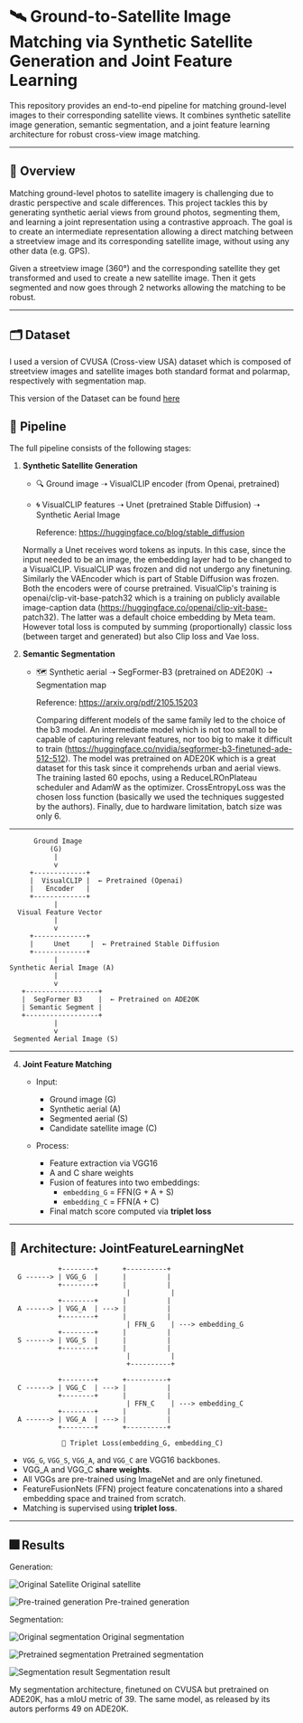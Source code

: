 # 🛰️ Ground-to-Satellite Image Matching via Synthetic Satellite Generation and Joint Feature Learning

This repository provides an end-to-end pipeline for matching ground-level images to their corresponding satellite views. 
It combines synthetic satellite image generation, semantic segmentation, and a joint feature learning architecture for robust cross-view image matching.

---

## 📌 Overview

Matching ground-level photos to satellite imagery is challenging due to drastic perspective and scale differences. 
This project tackles this by generating synthetic aerial views from ground photos, segmenting them, and learning a joint representation using a contrastive approach.
The goal is to create an intermediate representation allowing a direct matching between a streetview image and its corresponding satellite image, without using any other data (e.g. GPS).

Given a streetview image (360°) and the corresponding satellite they get transformed and used to create a new satellite image. Then it gets segmented and now goes through 2 networks allowing the matching to be robust.

---

## 🗂️ Dataset

I used a version of CVUSA (Cross-view USA) dataset which is composed of streetview images and satellite images both standard format and polarmap, respectively with segmentation map.

This version of the Dataset can be found [here](https://drive.google.com/file/d/1c1hKJ7xBV4LbGcdQdotpHg-S18BRQ_Vy/view)

## 🧭 Pipeline

The full pipeline consists of the following stages:

1. **Synthetic Satellite Generation**  
   - 🔍 Ground image ➝ VisualCLIP encoder (from Openai, pretrained)
   - 🌀 VisualCLIP features ➝ Unet (pretrained Stable Diffusion) ➝ Synthetic Aerial Image
     
       Reference: https://huggingface.co/blog/stable_diffusion
   
   Normally a Unet receives word tokens as inputs. In this case, since the input needed to be an image, the embedding layer had to be changed to a VisualCLIP.
   VisualCLIP was frozen and did not undergo any finetuning. Similarly the VAEncoder which is part of Stable Diffusion was frozen.
   Both the encoders were of course pretrained. VisualClip's training is openai/clip-vit-base-patch32 which is a training on publicly available image-caption data (https://huggingface.co/openai/clip-vit-base-       patch32).
   The latter was a default choice embedding by Meta team. 
   However total loss is computed by summing (proportionally) classic loss (between target and generated) but also Clip loss and Vae loss.

3. **Semantic Segmentation**  
   - 🗺️ Synthetic aerial ➝ SegFormer-B3 (pretrained on ADE20K) ➝ Segmentation map
     
     Reference: https://arxiv.org/pdf/2105.15203

     Comparing different models of the same family led to the choice of the b3 model. An intermediate model which is not too small to be capable of capturing relevant features,
     nor too big to make it difficult to train (https://huggingface.co/nvidia/segformer-b3-finetuned-ade-512-512). The model was pretrained on ADE20K which is a great dataset for this task since it comprehends        urban and aerial views. The training lasted 60 epochs, using a ReduceLROnPlateau scheduler and AdamW as the optimizer. CrossEntropyLoss was the chosen loss function (basically we used the techniques       suggested by the authors). Finally, due to hardware limitation, batch size was only 6.

---
          Ground Image
              (G)
               |
               v
         +-------------+
         |  VisualCLIP |  ← Pretrained (Openai)
         |   Encoder   |
         +-------------+
               |
      Visual Feature Vector
               |
               v
         +-------------+
         |     Unet     |  ← Pretrained Stable Diffusion
         +-------------+
               |
    Synthetic Aerial Image (A)
               |
               v
       +------------------+
       |  SegFormer B3    |  ← Pretrained on ADE20K
       | Semantic Segment |
       +------------------+
               |
               v
     Segmented Aerial Image (S)
     
---


4. **Joint Feature Matching**  
   - Input:  
     - Ground image (G)  
     - Synthetic aerial (A)  
     - Segmented aerial (S)  
     - Candidate satellite image (C)  

   - Process:  
     - Feature extraction via VGG16  
     - A and C share weights  
     - Fusion of features into two embeddings:  
       - `embedding_G` = FFN(G + A + S)  
       - `embedding_C` = FFN(A + C)  
     - Final match score computed via **triplet loss**

---

## 🧠 Architecture: JointFeatureLearningNet
                +--------+      +----------+
      G ------> | VGG_G  |      |          |
                +--------+      |          |
                                 |          |
                +--------+      |          |
      A ------> | VGG_A  | ---> |          |
                +--------+      |          |
                                 | FFN_G    | ---> embedding_G
                +--------+      |          |
      S ------> | VGG_S  |      |          |
                +--------+      |          |
                                 |          |
                                 +----------+

                +--------+      +----------+
      C ------> | VGG_C  | ---> |          |
                +--------+      |          |
                                 | FFN_C    | ---> embedding_C
                +--------+      |          |
      A ------> | VGG_A  | ---> |          |
                +--------+      +----------+

                 🔗 Triplet Loss(embedding_G, embedding_C)

- `VGG_G`, `VGG_S`, `VGG_A`, and `VGG_C` are VGG16 backbones.
- VGG_A and VGG_C **share weights**.
- All VGGs are pre-trained using ImageNet and are only finetuned.
- FeatureFusionNets (FFN) project feature concatenations into a shared embedding space and trained from scratch.
- Matching is supervised using **triplet loss**.

---
## 🎆 Results

Generation:

![Original Satellite](assets/input0000008.png)
Original satellite

![Pre-trained generation](assets/unet_pretrained.png)
Pre-trained generation

Segmentation:

![Original segmentation](assets/output0000029.png)
Original segmentation

![Pretrained segmentation](assets/seg_pretrained.png)
Pretrained segmentation

![Segmentation result](assets/seg_6_scelta.png)
Segmentation result

My segmentation architecture, finetuned on CVUSA but pretrained on ADE20K, has a mIoU metric of 39. The same model, as released by its autors performs 49 on ADE20K.
